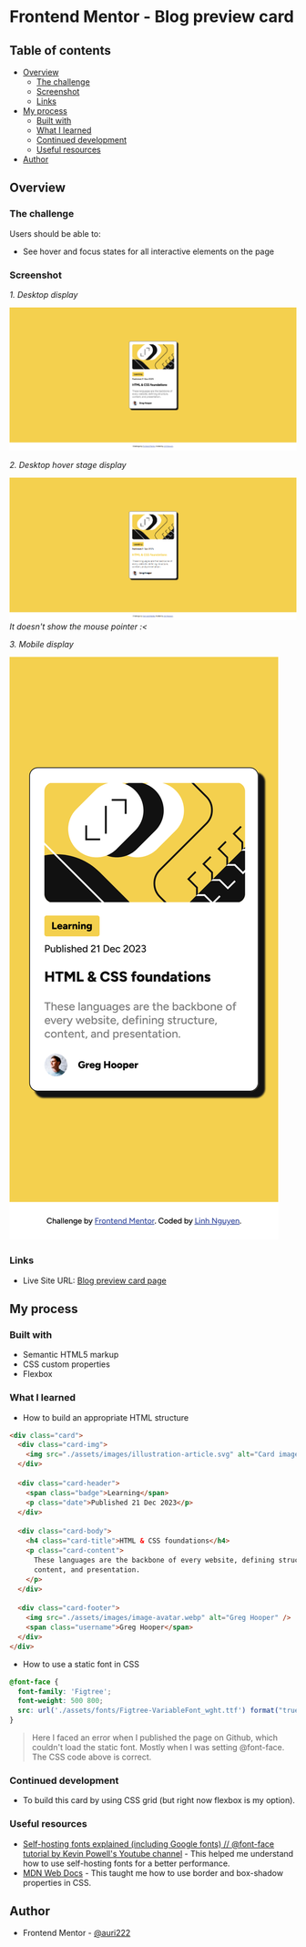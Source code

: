# Frontend Mentor - Blog preview card

## Table of contents

- [Overview](#overview)
  - [The challenge](#the-challenge)
  - [Screenshot](#screenshot)
  - [Links](#links)
- [My process](#my-process)
  - [Built with](#built-with)
  - [What I learned](#what-i-learned)
  - [Continued development](#continued-development)
  - [Useful resources](#useful-resources)
- [Author](#author)

## Overview

### The challenge

Users should be able to:

- See hover and focus states for all interactive elements on the page

### Screenshot

_1. Desktop display_

![](./assets/images/Blog_preview_card_desktop_view.png)

_2. Desktop hover stage display_

![](./assets/images/Blog_preview_card_desktop_hover.png)
_It doesn't show the mouse pointer :<_

_3. Mobile display_

![](./assets/images/Blog_preview_card_mobile_view.png)

### Links

<!-- - Solution URL: [Add solution URL here](https://your-solution-url.com) -->
- Live Site URL: [Blog preview card page](https://auri222.github.io/blog-preview-card-html-css/)

## My process

### Built with

- Semantic HTML5 markup
- CSS custom properties
- Flexbox

### What I learned

- How to build an appropriate HTML structure 

```html
<div class="card">
  <div class="card-img">
    <img src="./assets/images/illustration-article.svg" alt="Card image" />
  </div>

  <div class="card-header">
    <span class="badge">Learning</span>
    <p class="date">Published 21 Dec 2023</p>
  </div>

  <div class="card-body">
    <h4 class="card-title">HTML & CSS foundations</h4>
    <p class="card-content">
      These languages are the backbone of every website, defining structure,
      content, and presentation.
    </p>
  </div>

  <div class="card-footer">
    <img src="./assets/images/image-avatar.webp" alt="Greg Hooper" />
    <span class="username">Greg Hooper</span>
  </div>
</div>
```

- How to use a static font in CSS

```css
@font-face {
  font-family: 'Figtree';
  font-weight: 500 800;
  src: url('./assets/fonts/Figtree-VariableFont_wght.ttf') format("truetype-variations");
}
```
> Here I faced an error when I published the page on Github, which couldn't load the static font. Mostly when I was setting @font-face. The  CSS code above is correct.

### Continued development

- To build this card by using CSS grid (but right now flexbox is my option).

### Useful resources

- [Self-hosting fonts explained (including Google fonts) // @font-face tutorial by Kevin Powell's Youtube channel](https://www.youtube.com/watch?v=zK-yy6C2Nck) - This helped me understand how to use self-hosting fonts for a better performance.
- [MDN Web Docs](https://developer.mozilla.org/en-US/) - This taught me how to use border and box-shadow properties in CSS. 

## Author

- Frontend Mentor - [@auri222](https://www.frontendmentor.io/profile/auri222)

